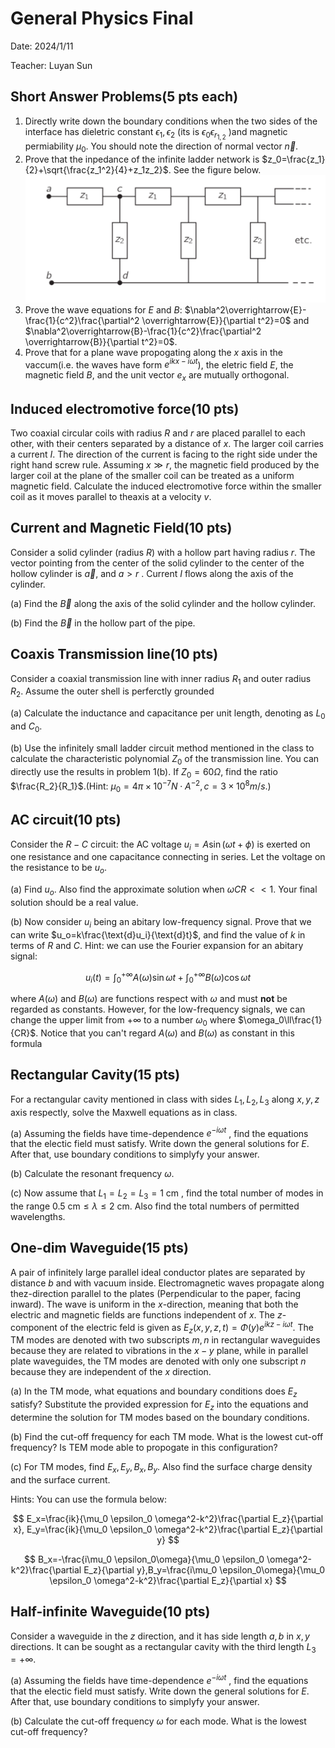 # General Physics Final

Date: 2024/1/11

Teacher: Luyan Sun

## Short Answer Problems(5 pts each)

1. Directly write down the boundary conditions when the two sides of the interface has dieletric constant $\epsilon_1,\epsilon_2$ (its is $\epsilon_0\epsilon_{r_{1,2}}$ )and magnetic permiability $\mu_0$. You should note the direction of normal vector $\overrightarrow{n}$.
2. Prove that the inpedance of the infinite ladder network is $z_0=\frac{z_1}{2}+\sqrt{\frac{z_1^2}{4}+z_1z_2}$. See the figure below. ![ladder](\Images\General_Physics\2023-2024_Fall_Final_ladder.png)
3. Prove the wave equations for $E$ and $B$: $\nabla^2\overrightarrow{E}-\frac{1}{c^2}\frac{\partial^2 \overrightarrow{E}}{\partial t^2}=0$ and $\nabla^2\overrightarrow{B}-\frac{1}{c^2}\frac{\partial^2 \overrightarrow{B}}{\partial t^2}=0$.
4. Prove that for a plane wave propogating along the $x$ axis in the vaccum(i.e. the waves have form $e^{ikx-i\omega t}$), the eletric field $E$, the magnetic field $B$, and the unit vector $e_x$ are mutually orthogonal.

## Induced electromotive force(10 pts)

Two coaxial circular coils with radius $R$ and $r$ are placed parallel to each other, with their centers separated by a distance of $x$. The larger coil carries a current $I$. The direction of the current is facing to the right side under the right hand screw rule. Assuming $x\gg r$, the magnetic field produced by the larger coil at the plane of the smaller coil can be treated as a uniform magnetic field. Calculate the induced electromotive force within the smaller coil as it moves parallel to theaxis at a velocity $v$.

## Current and Magnetic Field(10 pts)

Consider a solid cylinder (radius $R$) with a hollow part having radius $r$. The vector pointing from the center of the solid cylinder to the center of the hollow cylinder is $\overrightarrow{a}$, and $a>r$ . Current $I$ flows along the axis of the cylinder.

(a) Find the $\vec{B}$ along the axis of the solid cylinder and the hollow cylinder.

(b) Find the $\vec{B}$ in the hollow part of the pipe.

## Coaxis Transmission line(10 pts)

Consider a coaxial transmission line with inner radius $R_1$ and outer radius $R_2$. Assume the outer shell is perferctly grounded

(a) Calculate the inductance and capacitance per unit length, denoting as $L_0$ and $C_0$.

(b) Use the infinitely small ladder circuit method mentioned in the class to calculate the characteristic polynomial $Z_0$ of the transmission line. You can directly use the results in problem 1(b). If $Z_0=60 \Omega$, find the ratio $\frac{R_2}{R_1}$.(Hint: $\mu_0=4\pi\times 10^{-7} N\cdot A^{-2},c=3\times 10^8 m/s.$)

## AC circuit(10 pts)

Consider the $R-C$ circuit: the AC voltage $u_i=A\sin(\omega t+\phi)$ is exerted on one resistance and one capacitance connecting in series. Let the voltage on the resistance to be $u_o$.

(a) Find $u_o$.  Also find the approximate solution when $\omega CR<<1$. Your final solution should be a real value.

(b) Now consider $u_i$ being an abitary low-frequency signal. Prove that we can write $u_o=k\frac{\text{d}u_i}{\text{d}t}$, and find the value of $k$ in terms of $R$ and $C$.
Hint: we can use the Fourier expansion for an abitary signal:

$$
u_i(t)=\int_{0}^{+\infty}A(\omega)\sin{\omega t}+\int_{0}^{+\infty}B(\omega)\cos{\omega t}
$$

where $A(\omega)$ and $B(\omega)$ are functions respect with $\omega$ and must **not** be regarded as constants. However, for the low-frequency signals, we can change the upper limit from $+\infty$ to a number $\omega_0$ where $\omega_0\ll\frac{1}{CR}$. Notice that you can't regard $A(\omega)$ and $B(\omega)$ as constant in this formula

## Rectangular Cavity(15 pts)

For a rectangular cavity mentioned in class with sides $L_1,L_2,L_3$ along $x,y,z$ axis respectly, solve the Maxwell equations as in class.

(a) Assuming the fields have time-dependence $e^{-i\omega t}$ , find the equations that the electic field must satisfy. Write down the general solutions for $E$. After that, use boundary conditions to simplyfy your answer.

(b) Calculate the resonant frequency $\omega$.

(c) Now assume that $L_1=L_2=L_3=1\text{ cm}$ , find the total number of modes in the range $0.5\text{ cm}\le \lambda \le 2\text { cm}$. Also find the total numbers of permitted wavelengths.

## One-dim Waveguide(15 pts)

A pair of infinitely large parallel ideal conductor plates are separated by distance $b$ and with vacuum inside. Electromagnetic waves propagate along thez-direction parallel to the plates (Perpendicular to the paper, facing inward). The wave is uniform in the $x$-direction, meaning that both the electric and magnetic fields are functions independent of $x$. The $z$-component of the electric feld is given as $E_z(x,y,z,t)=\Phi(y)e^{ik z-i\omega t}$. The TM modes are denoted with two subscripts $m,n$ in rectangular waveguides because they are related to vibrations in the $x-y$ plane, while in parallel plate waveguides, the TM modes are denoted with only one subscript $n$ because they are independent of the $x$ direction.

(a) In the TM mode, what equations and boundary conditions does $E_z$ satisfy? Substitute the provided expression for $E_z$ into the equations and determine the solution for TM modes based on the boundary conditions.

(b) Find the cut-off frequency for each TM mode. What is the lowest cut-off frequency? Is TEM mode able to propogate in this configuration?

(c) For TM modes, find $E_x,E_y,B_x,B_y$. Also find the surface charge density and the surface current.

Hints: You can use the formula below:

$$
E_x=\frac{ik}{\mu_0 \epsilon_0 \omega^2-k^2}\frac{\partial E_z}{\partial x}, E_y=\frac{ik}{\mu_0 \epsilon_0 \omega^2-k^2}\frac{\partial E_z}{\partial y}
$$

$$
B_x=-\frac{i\mu_0 \epsilon_0\omega}{\mu_0 \epsilon_0 \omega^2-k^2}\frac{\partial E_z}{\partial y},B_y=\frac{i\mu_0 \epsilon_0\omega}{\mu_0 \epsilon_0 \omega^2-k^2}\frac{\partial E_z}{\partial x}
$$

## Half-infinite Waveguide(10 pts)

Consider a waveguide in the $z$ direction, and it has side length $a,b$ in $x,y$ directions. It can be sought as a rectangular cavity with the third length $L_3=+\infty$.

(a) Assuming the fields have time-dependence $e^{-i\omega t}$ , find the equations that the electic field must satisfy. Write down the general solutions for $E$. After that, use boundary conditions to simplyfy your answer.

(b) Calculate the cut-off frequency $\omega$ for each mode. What is the lowest cut-off frequency?
